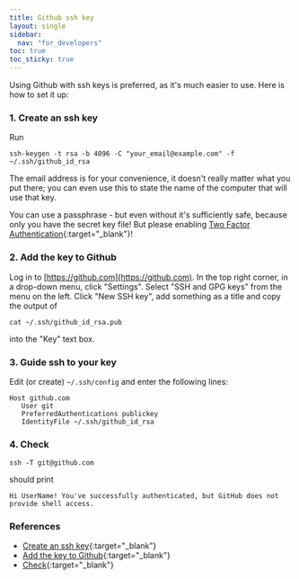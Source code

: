 ```yaml
---
title: Github ssh key
layout: single
sidebar:
  nav: "for_developers"
toc: true
toc_sticky: true
---
```


Using Github with ssh keys is preferred, as it's much easier to use. Here is how to set it up:

### 1. Create an ssh key

Run

    ssh-keygen -t rsa -b 4096 -C "your_email@example.com" -f ~/.ssh/github_id_rsa

The email address is for your convenience, it doesn't really matter what you put there;
you can even use this to state the name of the computer that will use that key.

You can use a passphrase - but even without it's sufficiently safe, because only you have
the secret key file! But please enabling [Two Factor Authentication](https://help.github.com/articles/about-two-factor-authentication/){:target="_blank"}!

### 2. Add the key to Github

Log in to [https://github.com](https://github.com). In the top right corner, in a drop-down menu, click "Settings". Select "SSH and GPG keys" from the menu on the left. Click "New SSH key", add something as a title and copy the output of

    cat ~/.ssh/github_id_rsa.pub

into the "Key" text box.


### 3. Guide ssh to your key

Edit (or create) `~/.ssh/config` and enter the following lines:

    Host github.com
       User git
       PreferredAuthentications publickey
       IdentityFile ~/.ssh/github_id_rsa

### 4. Check

    ssh -T git@github.com

should print

    Hi UserName! You've successfully authenticated, but GitHub does not provide shell access.



### References

   * [Create an ssh key](https://help.github.com/articles/connecting-to-github-with-ssh/){:target="_blank"}
   * [Add the key to Github](https://help.github.com/articles/adding-a-new-ssh-key-to-your-github-account){:target="_blank"}
   * [Check](https://help.github.com/articles/testing-your-ssh-connection/){:target="_blank"}